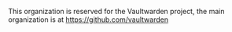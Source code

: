 This organization is reserved for the Vaultwarden project, the main organization is at https://github.com/vaultwarden
